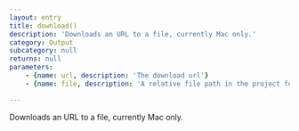 ```yaml
---
layout: entry
title: download()
description: 'Downloads an URL to a file, currently Mac only.'
category: Output
subcategory: null
returns: null
parameters:
    - {name: url, description: 'The download url'}
    - {name: file, description: 'A relative file path in the project folder or a File instance'}

---
```

Downloads an URL to a file, currently Mac only.